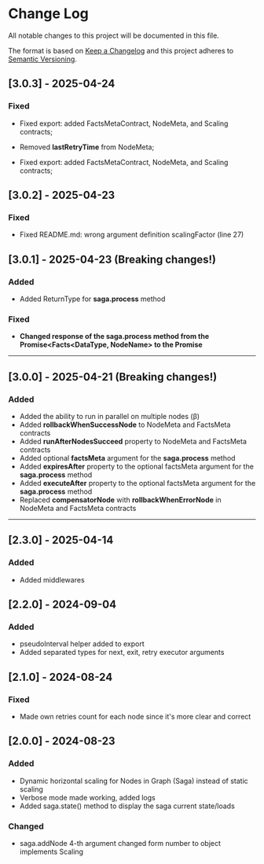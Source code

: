 # Change Log

All notable changes to this project will be documented in this file.

The format is based on [Keep a Changelog](http://keepachangelog.com/)
and this project adheres to [Semantic Versioning](http://semver.org/).

## [3.0.3] - 2025-04-24

### Fixed

- Fixed export: added FactsMetaContract, NodeMeta, and Scaling contracts;
- Removed **lastRetryTime** from NodeMeta;

- Fixed export: added FactsMetaContract, NodeMeta, and Scaling contracts;

## [3.0.2] - 2025-04-23

### Fixed

- Fixed README.md: wrong argument definition scalingFactor (line 27)

## [3.0.1] - 2025-04-23 (Breaking changes!)

### Added

- Added ReturnType for **saga.process** method

### Fixed

- **Changed response of the saga.process method from the Promise<Facts<DataType, NodeName> to the Promise<DataType>**

---

## [3.0.0] - 2025-04-21 (Breaking changes!)

### Added

- Added the ability to run in parallel on multiple nodes (&beta;)
- Added **rollbackWhenSuccessNode** to NodeMeta and FactsMeta contracts
- Added **runAfterNodesSucceed** property to NodeMeta and FactsMeta contracts
- Added optional **factsMeta** argument for the **saga.process** method
- Added **expiresAfter** property to the optional factsMeta argument for the **saga.process** method
- Added **executeAfter** property to the optional factsMeta argument for the **saga.process** method
- Replaced **compensatorNode** with **rollbackWhenErrorNode** in NodeMeta and FactsMeta contracts

---

## [2.3.0] - 2025-04-14

### Added

- Added middlewares

## [2.2.0] - 2024-09-04

### Added

- pseudoInterval helper added to export
- Added separated types for next, exit, retry executor arguments

## [2.1.0] - 2024-08-24

### Fixed

- Made own retries count for each node since it's more clear and correct

## [2.0.0] - 2024-08-23

### Added

- Dynamic horizontal scaling for Nodes in Graph (Saga) instead of static scaling
- Verbose mode made working, added logs
- Added saga.state() method to display the saga current state/loads

### Changed

- saga.addNode 4-th argument changed form number to object implements Scaling
